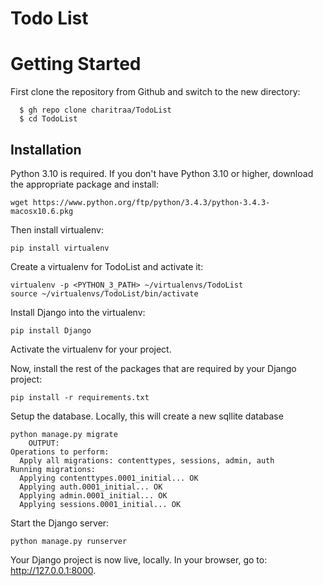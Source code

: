 # Todo List

# Getting Started

First clone the repository from Github and switch to the new directory:
  ```shell
    $ gh repo clone charitraa/TodoList
    $ cd TodoList
  ```

## Installation

Python 3.10 is required. If you don't have Python 3.10 or higher, download the appropriate package and install:

```shell
wget https://www.python.org/ftp/python/3.4.3/python-3.4.3-macosx10.6.pkg
```

Then install virtualenv:

```shell
pip install virtualenv
```

Create a virtualenv for TodoList and activate it:

```shell
virtualenv -p <PYTHON_3_PATH> ~/virtualenvs/TodoList
source ~/virtualenvs/TodoList/bin/activate
```

Install Django into the virtualenv:

```shell
pip install Django
```
    
Activate the virtualenv for your project.
    
Now, install the rest of the packages that are required by your Django project:
  ```shell
pip install -r requirements.txt
  ```
    
Setup the database. Locally, this will create a new sqllite database
```shell
python manage.py migrate
    OUTPUT:
Operations to perform:
  Apply all migrations: contenttypes, sessions, admin, auth
Running migrations:
  Applying contenttypes.0001_initial... OK
  Applying auth.0001_initial... OK
  Applying admin.0001_initial... OK
  Applying sessions.0001_initial... OK
```

Start the Django server:

```shell
python manage.py runserver
```

Your Django project is now live, locally. In your browser, go to: http://127.0.0.1:8000.
